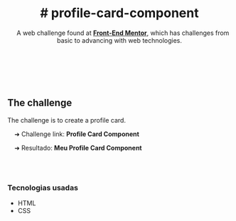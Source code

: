 <header>
  <h1># profile-card-component</h1>
  <p>
    &nbsp;&nbsp;&nbsp;&nbsp;A web challenge found at <a href="https://www.frontendmentor.io/challenges"><strong>Front-End Mentor</strong></a>, which has challenges from basic to advancing with web technologies.
  </P>
</header>
<br>
<br>
<main>
  <h2>
    The challenge
  </h2>
  <p>
    The challenge is to create a profile card.<br>   
</>
  <p>
    &nbsp;&nbsp;&nbsp;&nbsp;➜ Challenge link: <a href"https://www.frontendmentor.io/challenges/profile-card-component-cfArpWshJ"><strong>Profile Card Component</strong></a>
  </p>
  <p>
    &nbsp;&nbsp;&nbsp;&nbsp;➜ Resultado: <a href"https://stl-felipegomes.github.io/profile-card-component/"><strong>Meu Profile Card Component</strong></a>
  </p>
</main>
<br>
<br>
<footer>
    <h3>Tecnologias usadas</h3>
  <p>
    <ul>
      <li>HTML</li>
      <li>CSS</li>
    </ul>
  </p>
<footer>
